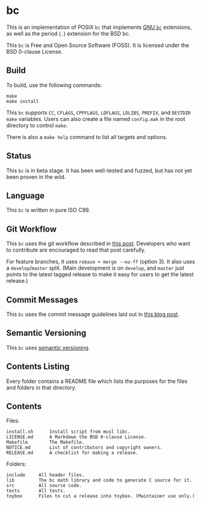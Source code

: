 # bc

This is an implementation of POSIX `bc` that implements
[GNU `bc`](https://www.gnu.org/software/bc/) extensions, as well as the period
(`.`) extension for the BSD bc.

This `bc` is Free and Open Source Software (FOSS). It is licensed under the BSD
0-clause License.

## Build

To build, use the following commands:

```
make
make install
```

This `bc` supports `CC`, `CFLAGS`, `CPPFLAGS`, `LDFLAGS`, `LDLIBS`, `PREFIX`,
and `DESTDIR` `make` variables. Users can also create a file named `config.mak`
in the root directory to control `make`.

There is also a `make help` command to list all targets and options.

## Status

This `bc` is in beta stage. It has been well-tested and fuzzed, but has not yet
been proven in the wild.

## Language

This `bc` is written in pure ISO C99.

## Git Workflow

This `bc` uses the git workflow described in
[this post](http://endoflineblog.com/oneflow-a-git-branching-model-and-workflow).
Developers who want to contribute are encouraged to read that post carefully.

For feature branches, it uses `rebase + merge --no-ff` (option 3). It also uses
a `develop`/`master` split. (Main development is on `develop`, and `master` just
points to the latest tagged release to make it easy for users to get the latest
release.)

## Commit Messages

This `bc` uses the commit message guidelines laid out in
[this blog post](http://tbaggery.com/2008/04/19/a-note-about-git-commit-messages.html).

## Semantic Versioning

This `bc` uses [semantic versioning](http://semver.org/).

## Contents Listing

Every folder contains a README file which lists the purposes for the files and
folders in that directory.

## Contents

Files:

	install.sh      Install script from musl libc.
	LICENSE.md      A Markdown the BSD 0-clause License.
	Makefile        The Makefile.
	NOTICE.md       List of contributors and copyright owners.
	RELEASE.md      A checklist for making a release.

Folders:

	include     All header files.
	lib         The bc math library and code to generate C source for it.
	src         All source code.
	tests       All tests.
	toybox      Files to cut a release into toybox. (Maintainer use only.)

